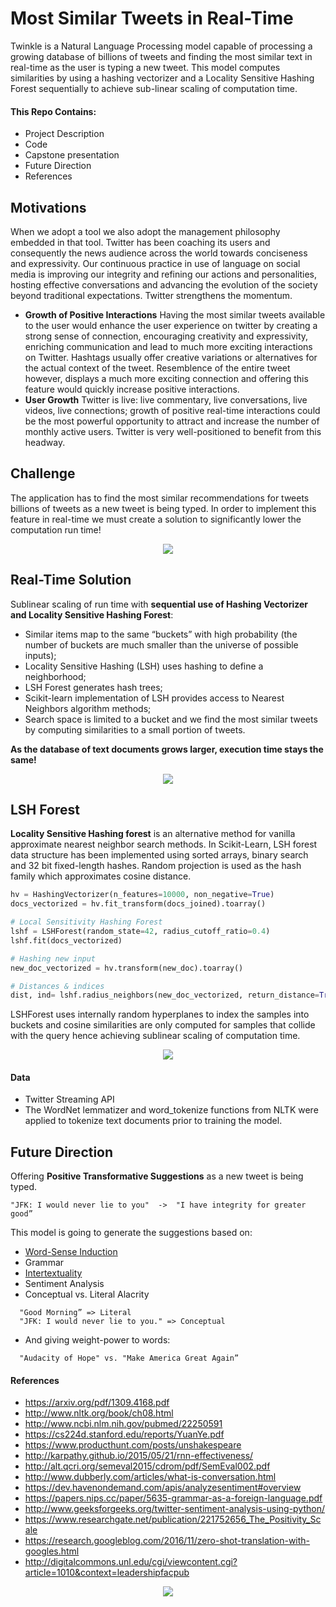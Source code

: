 # Most Similar Tweets in Real-Time

Twinkle is a Natural Language Processing model capable of processing a growing database of billions of tweets and finding the most similar text in real-time as the user is typing a new tweet. This model computes similarities by using a hashing vectorizer and a Locality Sensitive Hashing Forest sequentially to achieve sub-linear scaling of computation time.


#### This Repo Contains:

- Project Description
- Code
- Capstone presentation
- Future Direction
- References

## Motivations

When we adopt a tool we also adopt the management philosophy embedded in that tool. Twitter has been coaching its users and consequently the news audience across the world towards conciseness and expressivity. Our continuous practice in use of language on social media is improving our integrity and refining our actions and personalities, hosting effective conversations and advancing the evolution of the society beyond traditional expectations. Twitter strengthens the momentum.


- **Growth of Positive Interactions** Having the most similar tweets available to the user would enhance the user experience on twitter by creating a strong sense of connection, encouraging creativity and expressivity, enriching communication and lead to much more exciting interactions on Twitter. Hashtags usually offer creative variations or alternatives for the actual context of the tweet. Resemblence of the entire tweet however, displays a much more exciting connection and offering this feature would quickly increase positive interactions.
- **User Growth** Twitter is live: live commentary, live conversations, live videos, live connections; growth of positive real-time interactions could be the most powerful opportunity to attract and increase the number of monthly active users. Twitter is very well-positioned to benefit from this headway.


 <!--<div align="center"><img src="https://github.com/minoobeyzavi/Twinkle/blob/master/APP/static/img/TwitterStats.png"></div>-->

## Challenge

The application has to find the most similar recommendations for tweets billions of tweets as a new tweet is being typed. In order to implement this feature in real-time we must create a solution to significantly lower the computation run time!

<div align="center"><img src="https://github.com/minoobeyzavi/Twinkle/blob/master/APP/static/img/Twinkle.png"></div>


## Real-Time Solution

Sublinear scaling of run time with <b>sequential use of Hashing Vectorizer and Locality Sensitive Hashing Forest</b>:
- Similar items map to the same “buckets” with high probability (the number of buckets are much smaller than the universe of possible inputs);
- Locality Sensitive Hashing (LSH) uses hashing to define a neighborhood;
- LSH Forest generates hash trees;
- Scikit-learn implementation of LSH provides access to Nearest Neighbors algorithm methods;
- Search space is limited to a bucket and we find the most similar tweets by computing similarities to a small portion of tweets.

<b>As the database of text documents grows larger, execution time stays the same!</b>

<div align="center"><img src=https://github.com/minoobeyzavi/Twinkle/blob/master/APP/static/img/Solution.png></div>

## LSH Forest
<b>Locality Sensitive Hashing forest</b> is an alternative method for vanilla approximate nearest neighbor search methods. In Scikit-Learn, LSH forest data structure has been implemented using sorted arrays, binary search and 32 bit fixed-length hashes. Random projection is used as the hash family which approximates cosine distance.

```python
hv = HashingVectorizer(n_features=10000, non_negative=True)
docs_vectorized = hv.fit_transform(docs_joined).toarray()

# Local Sensitivity Hashing Forest
lshf = LSHForest(random_state=42, radius_cutoff_ratio=0.4)
lshf.fit(docs_vectorized)

# Hashing new input
new_doc_vectorized = hv.transform(new_doc).toarray()

# Distances & indices
dist, ind= lshf.radius_neighbors(new_doc_vectorized, return_distance=True)
```

LSHForest uses internally random hyperplanes to index the samples into buckets and cosine similarities are only computed for samples that collide with the query hence achieving sublinear scaling of computation time.


<div align="center"><img src=https://github.com/minoobeyzavi/Twinkle/blob/master/APP/static/img/screenshot01.png></div>

#### Data

- Twitter Streaming API
- The WordNet lemmatizer and word_tokenize functions from NLTK were applied to tokenize text documents prior to training the model.

## Future Direction

Offering <b>Positive Transformative Suggestions</b> as a new tweet is being typed.
```
"JFK: I would never lie to you"  ->  "I have integrity for greater good”
```
This model is going to generate the suggestions based on:

  * <a href="https://en.wikipedia.org/wiki/Word-sense_induction">Word-Sense Induction</a>
  * Grammar
  * <a href="https://en.wikipedia.org/wiki/Intertextuality">Intertextuality</a>
  * Sentiment Analysis
  * Conceptual vs. Literal Alacrity</br>
```
  "Good Morning” => Literal
  "JFK: I would never lie to you." => Conceptual
```
  * And giving weight-power to words:</br>
```
  "Audacity of Hope" vs. "Make America Great Again”
```

#### References

* https://arxiv.org/pdf/1309.4168.pdf
* http://www.nltk.org/book/ch08.html
* http://www.ncbi.nlm.nih.gov/pubmed/22250591
* https://cs224d.stanford.edu/reports/YuanYe.pdf
* https://www.producthunt.com/posts/unshakespeare
* http://karpathy.github.io/2015/05/21/rnn-effectiveness/
* http://alt.qcri.org/semeval2015/cdrom/pdf/SemEval002.pdf
* http://www.dubberly.com/articles/what-is-conversation.html
* https://dev.havenondemand.com/apis/analyzesentiment#overview
* https://papers.nips.cc/paper/5635-grammar-as-a-foreign-language.pdf
* http://www.geeksforgeeks.org/twitter-sentiment-analysis-using-python/
* https://www.researchgate.net/publication/221752656_The_Positivity_Scale
* https://research.googleblog.com/2016/11/zero-shot-translation-with-googles.html
* http://digitalcommons.unl.edu/cgi/viewcontent.cgi?article=1010&context=leadershipfacpub

<div align="center"><img src=https://github.com/minoobeyzavi/Twinkle/blob/master/APP/static/img/Twitter.png></div>
